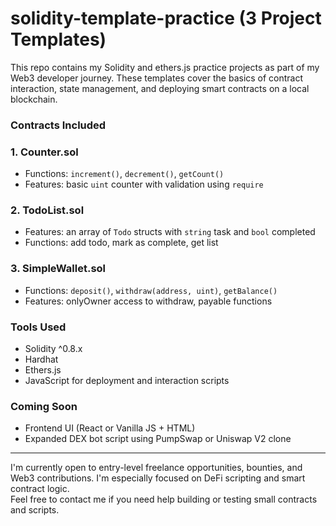# solidity-template-practice (3 Project Templates)

This repo contains my Solidity and ethers.js practice projects as part of my Web3 developer journey. These templates cover the basics of contract interaction, state management, and deploying smart contracts on a local blockchain.

### Contracts Included

### 1. Counter.sol
- Functions: `increment()`, `decrement()`, `getCount()`
- Features: basic `uint` counter with validation using `require`

### 2. TodoList.sol
- Features: an array of `Todo` structs with `string` task and `bool` completed
- Functions: add todo, mark as complete, get list

### 3. SimpleWallet.sol
- Functions: `deposit()`, `withdraw(address, uint)`, `getBalance()`
- Features: onlyOwner access to withdraw, payable functions

###  Tools Used
- Solidity ^0.8.x
- Hardhat
- Ethers.js
- JavaScript for deployment and interaction scripts

###  Coming Soon
- Frontend UI (React or Vanilla JS + HTML)
- Expanded DEX bot script using PumpSwap or Uniswap V2 clone

---

I'm currently open to entry-level freelance opportunities, bounties, and Web3 contributions. I'm especially focused on DeFi scripting and smart contract logic.  
Feel free to contact me if you need help building or testing small contracts and scripts.
